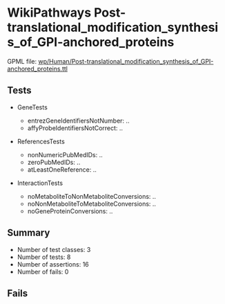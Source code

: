# WikiPathways Post-translational_modification_synthesis_of_GPI-anchored_proteins

GPML file: [wp/Human/Post-translational_modification_synthesis_of_GPI-anchored_proteins.ttl](../wp/Human/Post-translational_modification_synthesis_of_GPI-anchored_proteins.ttl)

## Tests

* GeneTests
    * entrezGeneIdentifiersNotNumber: ..
    * affyProbeIdentifiersNotCorrect: ..

* ReferencesTests
    * nonNumericPubMedIDs: ..
    * zeroPubMedIDs: ..
    * atLeastOneReference: ..

* InteractionTests
    * noMetaboliteToNonMetaboliteConversions: ..
    * noNonMetaboliteToMetaboliteConversions: ..
    * noGeneProteinConversions: ..

## Summary

* Number of test classes: 3
* Number of tests: 8
* Number of assertions: 16
* Number of fails: 0

## Fails

